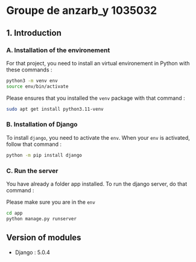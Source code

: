 # Groupe de anzarb_y 1035032


## 1. Introduction

### A. Installation of the environement

For that project, you need to install an virtual environement in Python with these commands :

```bash
python3 -m venv env
source env/bin/activate
```

Please ensures that you installed the `venv` package with that command :

```bash
sudo apt get install python3.11-venv
```

### B. Installation of Django

To install `django`, you need to activate the `env`. When your `env` is activated, follow that command :

```bash
python -m pip install django
```

### C. Run the server

You have already a folder app installed. To run the django server, do that command :

Please make sure you are in the `env`

```bash
cd app
python manage.py runserver
```

## Version of modules



- Django : 5.0.4